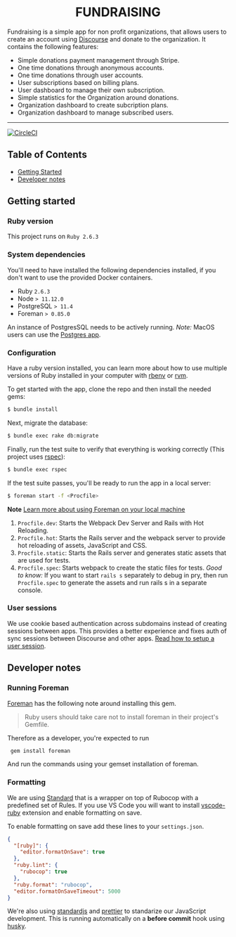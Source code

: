 <div align="center">
  <h1>FUNDRAISING</h1>
</div>

Fundraising is a simple app for non profit organizations, that allows users to create an account using [Discourse](https://discourse.org) and donate to the organization. It contains the following features:

* Simple donations payment management through Stripe.
* One time donations through anonymous accounts.
* One time donations through user accounts.
* User subscriptions based on billing plans.
* User dashboard to manage their own subscription.
* Simple statistics for the Organization around donations.
* Organization dashboard to create subcription plans.
* Organization dashboard to manage subscribed users.

<hr />

[![CircleCI](https://circleci.com/gh/debtcollective/fundraising.svg?style=svg)](https://circleci.com/gh/debtcollective/fundraising)

## Table of Contents
- [Getting Started](#getting-started)
- [Developer notes](#developer-notes)

## Getting started
### Ruby version
This project runs on `Ruby 2.6.3`

### System dependencies
You'll need to have installed the following dependencies installed, if you don't want to use the provided Docker containers.

- Ruby `2.6.3`
- Node `> 11.12.0`
- PostgreSQL `> 11.4`
- Foreman `> 0.85.0`

An instance of PostgresSQL needs to be actively running.
_Note:_ MacOS users can use the [Postgres app](https://postgresapp.com).

### Configuration

Have a ruby version installed, you can learn more about how to use multiple versions of Ruby installed in your computer with [rbenv](https://github.com/rbenv/rbenv) or [rvm](https://rvm.io).

To get started with the app, clone the repo and then install the needed gems:

```bash
$ bundle install
```

Next, migrate the database:

```bash
$ bundle exec rake db:migrate
```

Finally, run the test suite to verify that everything is working correctly (This project uses [rspec](http://rspec.info)):
```bash
$ bundle exec rspec
```

If the test suite passes, you'll be ready to run the app in a local server:

```bash
$ foreman start -f <Procfile>
```
**Note** [Learn more about using Foreman on your local machine](#running-foreman)

1. `Procfile.dev`: Starts the Webpack Dev Server and Rails with Hot Reloading.
2. `Procfile.hot`: Starts the Rails server and the webpack server to provide hot reloading of assets, JavaScript and CSS.
3. `Procfile.static`: Starts the Rails server and generates static assets that are used for tests.
4. `Procfile.spec`: Starts webpack to create the static files for tests. _Good to know:_ If you want to start `rails s` separately to debug in pry, then run `Procfile.spec` to generate the assets and run rails s in a separate console.

### User sessions
We use cookie based authentication across subdomains instead of creating sessions between apps. This provides a better experience and fixes auth of sync sessions between Discourse and other apps. [Read how to setup a user session](https://github.com/debtcollective/discourse-debtcollective-sso/blob/od/v2/README.md).

## Developer notes

### Running Foreman
[Foreman](https://github.com/ddollar/foreman) has the following note around installing this gem.

> Ruby users should take care not to install foreman in their project's Gemfile.

Therefore as a developer, you're expected to run
```bash
 gem install foreman
```
And run the commands using your gemset installation of foreman.

### Formatting

We are using [Standard](https://github.com/testdouble/standard) that is a wrapper on top of Rubocop with a predefined set of Rules. If you use VS Code you will want to install [vscode-ruby](https://marketplace.visualstudio.com/items?itemName=rebornix.Ruby) extension and enable formatting on save.

To enable formatting on save add these lines to your `settings.json`.

```json
{
  "[ruby]": {
    "editor.formatOnSave": true
  },
  "ruby.lint": {
    "rubocop": true
  },
  "ruby.format": "rubocop",
  "editor.formatOnSaveTimeout": 5000
}
```

We're also using [standardjs](https://standardjs.com) and [prettier](https://prettier.io) to standarize our JavaScript development. This is running automatically on a **before commit** hook using [husky](https://github.com/typicode/husky#readme).

